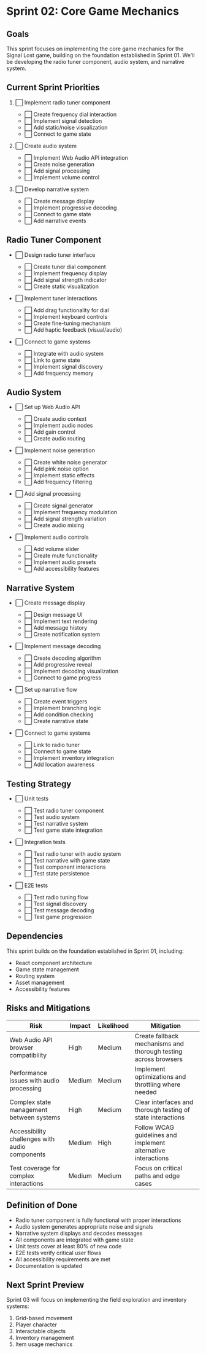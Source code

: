 # Sprint 02: Core Game Mechanics

## Goals

This sprint focuses on implementing the core game mechanics for the Signal Lost game, building on the foundation established in Sprint 01. We'll be developing the radio tuner component, audio system, and narrative system.

## Current Sprint Priorities

1. ⬜ Implement radio tuner component
   - ⬜ Create frequency dial interaction
   - ⬜ Implement signal detection
   - ⬜ Add static/noise visualization
   - ⬜ Connect to game state

2. ⬜ Create audio system
   - ⬜ Implement Web Audio API integration
   - ⬜ Create noise generation
   - ⬜ Add signal processing
   - ⬜ Implement volume control

3. ⬜ Develop narrative system
   - ⬜ Create message display
   - ⬜ Implement progressive decoding
   - ⬜ Connect to game state
   - ⬜ Add narrative events

## Radio Tuner Component

- ⬜ Design radio tuner interface
  - ⬜ Create tuner dial component
  - ⬜ Implement frequency display
  - ⬜ Add signal strength indicator
  - ⬜ Create static visualization

- ⬜ Implement tuner interactions
  - ⬜ Add drag functionality for dial
  - ⬜ Implement keyboard controls
  - ⬜ Create fine-tuning mechanism
  - ⬜ Add haptic feedback (visual/audio)

- ⬜ Connect to game systems
  - ⬜ Integrate with audio system
  - ⬜ Link to game state
  - ⬜ Implement signal discovery
  - ⬜ Add frequency memory

## Audio System

- ⬜ Set up Web Audio API
  - ⬜ Create audio context
  - ⬜ Implement audio nodes
  - ⬜ Add gain control
  - ⬜ Create audio routing

- ⬜ Implement noise generation
  - ⬜ Create white noise generator
  - ⬜ Add pink noise option
  - ⬜ Implement static effects
  - ⬜ Add frequency filtering

- ⬜ Add signal processing
  - ⬜ Create signal generator
  - ⬜ Implement frequency modulation
  - ⬜ Add signal strength variation
  - ⬜ Create audio mixing

- ⬜ Implement audio controls
  - ⬜ Add volume slider
  - ⬜ Create mute functionality
  - ⬜ Implement audio presets
  - ⬜ Add accessibility features

## Narrative System

- ⬜ Create message display
  - ⬜ Design message UI
  - ⬜ Implement text rendering
  - ⬜ Add message history
  - ⬜ Create notification system

- ⬜ Implement message decoding
  - ⬜ Create decoding algorithm
  - ⬜ Add progressive reveal
  - ⬜ Implement decoding visualization
  - ⬜ Connect to game progress

- ⬜ Set up narrative flow
  - ⬜ Create event triggers
  - ⬜ Implement branching logic
  - ⬜ Add condition checking
  - ⬜ Create narrative state

- ⬜ Connect to game systems
  - ⬜ Link to radio tuner
  - ⬜ Connect to game state
  - ⬜ Implement inventory integration
  - ⬜ Add location awareness

## Testing Strategy

- ⬜ Unit tests
  - ⬜ Test radio tuner component
  - ⬜ Test audio system
  - ⬜ Test narrative system
  - ⬜ Test game state integration

- ⬜ Integration tests
  - ⬜ Test radio tuner with audio system
  - ⬜ Test narrative with game state
  - ⬜ Test component interactions
  - ⬜ Test state persistence

- ⬜ E2E tests
  - ⬜ Test radio tuning flow
  - ⬜ Test signal discovery
  - ⬜ Test message decoding
  - ⬜ Test game progression

## Dependencies

This sprint builds on the foundation established in Sprint 01, including:
- React component architecture
- Game state management
- Routing system
- Asset management
- Accessibility features

## Risks and Mitigations

| Risk | Impact | Likelihood | Mitigation |
|------|--------|------------|------------|
| Web Audio API browser compatibility | High | Medium | Create fallback mechanisms and thorough testing across browsers |
| Performance issues with audio processing | Medium | Medium | Implement optimizations and throttling where needed |
| Complex state management between systems | High | Medium | Clear interfaces and thorough testing of state interactions |
| Accessibility challenges with audio components | Medium | High | Follow WCAG guidelines and implement alternative interactions |
| Test coverage for complex interactions | Medium | Medium | Focus on critical paths and edge cases |

## Definition of Done

- Radio tuner component is fully functional with proper interactions
- Audio system generates appropriate noise and signals
- Narrative system displays and decodes messages
- All components are integrated with game state
- Unit tests cover at least 80% of new code
- E2E tests verify critical user flows
- All accessibility requirements are met
- Documentation is updated

## Next Sprint Preview

Sprint 03 will focus on implementing the field exploration and inventory systems:
1. Grid-based movement
2. Player character
3. Interactable objects
4. Inventory management
5. Item usage mechanics

